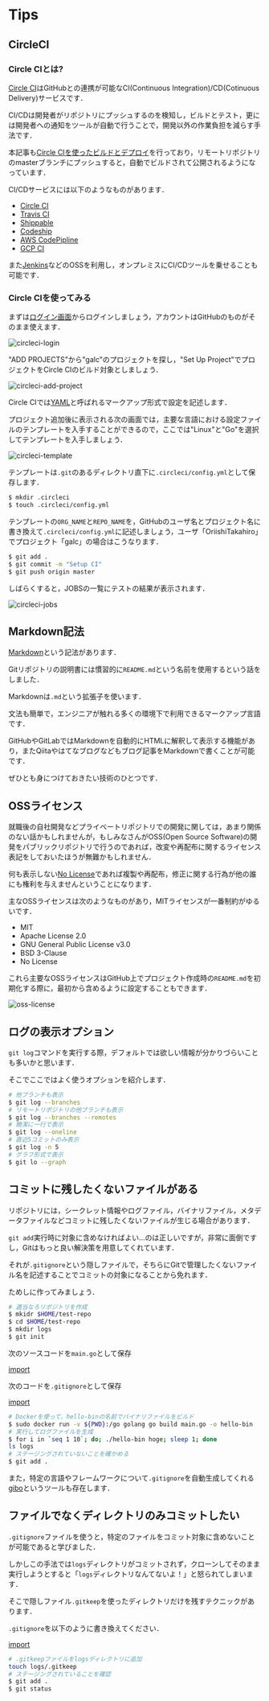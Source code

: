 # Tips

## CircleCI

### Circle CIとは?

[Circle CI](https://circleci.com/)はGitHubとの連携が可能なCI(Continuous Integration)/CD(Cotinuous Delivery)サービスです．

CI/CDは開発者がリポジトリにプッシュするのを検知し，ビルドとテスト，更には開発者への通知をツールが自動で行うことで，開発以外の作業負担を減らす手法です．

本記事も[Circle CIを使ったビルドとデプロイ](https://github.com/OriishiTakahiro/git-intro/blob/master/.circleci/config.yml)を行っており，リモートリポジトリのmasterブランチにプッシュすると，自動でビルドされて公開されるようになっています．

CI/CDサービスには以下のようなものがあります．

- [Circle CI](https://circleci.com/)
- [Travis CI](http://travis-ci.com/)
- [Shippable](https://www.shippable.com/)
- [Codeship](https://www.codeship.io/)
- [AWS CodePipline](https://aws.amazon.com/jp/codepipeline/)
- [GCP CI](https://cloud.google.com/solutions/continuous-integration/?hl=ja)

また[Jenkins](https://jenkins.io/)などのOSSを利用し，オンプレミスにCI/CDツールを乗せることも可能です．

### Circle CIを使ってみる

まずは[ログイン画面](https://circleci.com/vcs-authorize/)からログインしましょう，アカウントはGitHubのものがそのまま使えます．

![circleci-login](../img/chap5/circleci-login.png)

"ADD PROJECTS"から"galc"のプロジェクトを探し，"Set Up Project"でプロジェクトをCircle CIのビルド対象としましょう．

![circleci-add-project](../img/chap5/circleci-add-project.png)

Circle CIでは[YAML](https://yaml.org/spec/history/2001-05-26.html)と呼ばれるマークアップ形式で設定を記述します．

プロジェクト追加後に表示される次の画面では，主要な言語における設定ファイルのテンプレートを入手することができるので，ここでは"Linux"と"Go"を選択してテンプレートを入手しましょう．

![circleci-template](../img/chap5/circleci-select-template.png)

テンプレートは`.git`のあるディレクトリ直下に`.circleci/config.yml`として保存します．

```sh
$ mkdir .circleci
$ touch .circleci/config.yml
```

テンプレートの`ORG_NAME`と`REPO_NAME`を，GitHubのユーザ名とプロジェクト名に書き換えて`.circleci/config.yml`に記述しましょう，ユーザ「OriishiTakahiro」でプロジェクト「galc」の場合はこうなります．

```sh
$ git add .
$ git commit -m "Setup CI"
$ git push origin master
```

しばらくすると，JOBSの一覧にテストの結果が表示されます．

![circleci-jobs](../img/chap5/circleci-jobs.png)

## Markdown記法

[Markdown](https://tools.ietf.org/html/rfc7763)という記法があります．

Gitリポジトリの説明書には慣習的に`README.md`という名前を使用するという話をしました．

Markdownは`.md`という拡張子を使います．

文法も簡単で，エンジニアが触れる多くの環境下で利用できるマークアップ言語です．

GitHubやGitLabではMarkdownを自動的にHTMLに解釈して表示する機能があり，またQiitaやはてなブログなどもブログ記事をMarkdownで書くことが可能です．

ぜひとも身につけておきたい技術のひとつです．

## OSSライセンス

就職後の自社開発などプライベートリポジトリでの開発に関しては，あまり関係のない話かもしれませんが，もしみなさんがOSS(Open Source Software)の開発をパブリックリポジトリで行うのであれば，改変や再配布に関するライセンス表記をしておいたほうが無難かもしれません．

何も表示しない[No License](https://choosealicense.com/no-permission/)であれば複製や再配布，修正に関する行為が他の誰にも権利を与えませんということになります．

主なOSSライセンスは次のようなものがあり，MITライセンスが一番制約がゆるいです．

- MIT
- Apache License 2.0
- GNU General Public License v3.0
- BSD 3-Clause
- No License

これら主要なOSSライセンスはGitHub上でプロジェクト作成時の`README.md`を初期化する際に，最初から含めるように設定することもできます．

![oss-license](../img/chap5/oss-license.png)

## ログの表示オプション

`git log`コマンドを実行する際，デフォルトでは欲しい情報が分かりづらいことも多いかと思います．

そこでここではよく使うオプションを紹介します．

```sh
# 他ブランチも表示
$ git log --branches
# リモートリポジトリの他ブランチも表示
$ git log --branches --remotes
# 簡潔に一行で表示
$ git log --oneline
# 直近5コミットのみ表示
$ git log -n 5
# グラフ形式で表示
$ git lo --graph
```


## コミットに残したくないファイルがある

リポジトリには，シークレット情報やログファイル，バイナリファイル，メタデータファイルなどコミットに残したくないファイルが生じる場合があります．

`git add`実行時に対象に含めなければよい...のは正しいですが，非常に面倒ですし，Gitはもっと良い解決策を用意してくれています．

それが`.gitignore`という隠しファイルで，そちらにGitで管理したくないファイル名を記述することでコミットの対象になることから免れます．

ためしに作ってみましょう．

```sh
# 適当なろリポジトリを作成
$ mkidr $HOME/test-repo
$ cd $HOME/test-repo
$ mkdir logs
$ git init
```

次のソースコードを`main.go`として保存

[import](../src/chap5/main.go)

次のコードを`.gitignore`として保存

[import](../src/chap5/gitignore)

```sh
# Dockerを使って，hello-binの名前でバイナリファイルをビルド
$ sudo docker run -v ${PWD}:/go golang go build main.go -o hello-bin 
# 実行してログファイルを生成
$ for i in `seq 1 10`; do; ./hello-bin hoge; sleep 1; done
ls logs
# ステージングされていないことを確かめる
$ git add .
```

また，特定の言語やフレームワークについて`.gitignore`を自動生成してくれる[gibo](https://github.com/simonwhitaker/gibo)というツールも存在します．

## ファイルでなくディレクトリのみコミットしたい

`.gitignore`ファイルを使うと，特定のファイルをコミット対象に含めないことが可能であると学びました．

しかしこの手法では`logs`ディレクトリがコミットされず，クローンしてそのまま実行しようとすると「`logs`ディレクトリなんてないよ！」と怒られてしまいます．

そこで隠しファイル`.gitkeep`を使ったディレクトリだけを残すテクニックがあります．

`.gitignore`を以下のように書き換えてください．

[import](../src/chap5/gitignore-keep)

```sh
# .gitkeepファイルをlogsディレクトリに追加
touch logs/.gitkeep
# ステージングされていることを確認
$ git add .
$ git status
```

